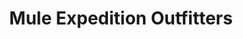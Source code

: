 ---
title: "Mule Expedition Outfitters"
url: /issaquah/mule-expedition-outfitters/
shop: outdoor
---